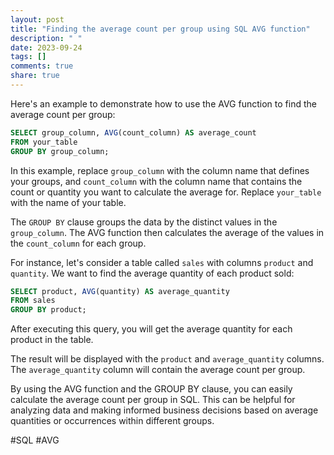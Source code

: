 ```yaml
---
layout: post
title: "Finding the average count per group using SQL AVG function"
description: " "
date: 2023-09-24
tags: []
comments: true
share: true
---
```


Here's an example to demonstrate how to use the AVG function to find the average count per group:

```sql
SELECT group_column, AVG(count_column) AS average_count
FROM your_table
GROUP BY group_column;
```

In this example, replace `group_column` with the column name that defines your groups, and `count_column` with the column name that contains the count or quantity you want to calculate the average for. Replace `your_table` with the name of your table.

The `GROUP BY` clause groups the data by the distinct values in the `group_column`. The AVG function then calculates the average of the values in the `count_column` for each group.

For instance, let's consider a table called `sales` with columns `product` and `quantity`. We want to find the average quantity of each product sold:

```sql
SELECT product, AVG(quantity) AS average_quantity
FROM sales
GROUP BY product;
```

After executing this query, you will get the average quantity for each product in the table.

The result will be displayed with the `product` and `average_quantity` columns. The `average_quantity` column will contain the average count per group.

By using the AVG function and the GROUP BY clause, you can easily calculate the average count per group in SQL. This can be helpful for analyzing data and making informed business decisions based on average quantities or occurrences within different groups.

#SQL #AVG